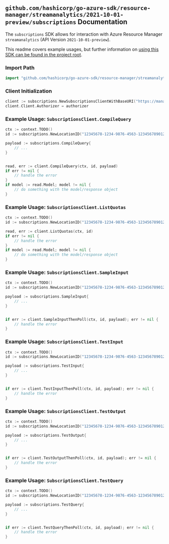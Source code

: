 
## `github.com/hashicorp/go-azure-sdk/resource-manager/streamanalytics/2021-10-01-preview/subscriptions` Documentation

The `subscriptions` SDK allows for interaction with Azure Resource Manager `streamanalytics` (API Version `2021-10-01-preview`).

This readme covers example usages, but further information on [using this SDK can be found in the project root](https://github.com/hashicorp/go-azure-sdk/tree/main/docs).

### Import Path

```go
import "github.com/hashicorp/go-azure-sdk/resource-manager/streamanalytics/2021-10-01-preview/subscriptions"
```


### Client Initialization

```go
client := subscriptions.NewSubscriptionsClientWithBaseURI("https://management.azure.com")
client.Client.Authorizer = authorizer
```


### Example Usage: `SubscriptionsClient.CompileQuery`

```go
ctx := context.TODO()
id := subscriptions.NewLocationID("12345678-1234-9876-4563-123456789012", "locationName")

payload := subscriptions.CompileQuery{
	// ...
}


read, err := client.CompileQuery(ctx, id, payload)
if err != nil {
	// handle the error
}
if model := read.Model; model != nil {
	// do something with the model/response object
}
```


### Example Usage: `SubscriptionsClient.ListQuotas`

```go
ctx := context.TODO()
id := subscriptions.NewLocationID("12345678-1234-9876-4563-123456789012", "locationName")

read, err := client.ListQuotas(ctx, id)
if err != nil {
	// handle the error
}
if model := read.Model; model != nil {
	// do something with the model/response object
}
```


### Example Usage: `SubscriptionsClient.SampleInput`

```go
ctx := context.TODO()
id := subscriptions.NewLocationID("12345678-1234-9876-4563-123456789012", "locationName")

payload := subscriptions.SampleInput{
	// ...
}


if err := client.SampleInputThenPoll(ctx, id, payload); err != nil {
	// handle the error
}
```


### Example Usage: `SubscriptionsClient.TestInput`

```go
ctx := context.TODO()
id := subscriptions.NewLocationID("12345678-1234-9876-4563-123456789012", "locationName")

payload := subscriptions.TestInput{
	// ...
}


if err := client.TestInputThenPoll(ctx, id, payload); err != nil {
	// handle the error
}
```


### Example Usage: `SubscriptionsClient.TestOutput`

```go
ctx := context.TODO()
id := subscriptions.NewLocationID("12345678-1234-9876-4563-123456789012", "locationName")

payload := subscriptions.TestOutput{
	// ...
}


if err := client.TestOutputThenPoll(ctx, id, payload); err != nil {
	// handle the error
}
```


### Example Usage: `SubscriptionsClient.TestQuery`

```go
ctx := context.TODO()
id := subscriptions.NewLocationID("12345678-1234-9876-4563-123456789012", "locationName")

payload := subscriptions.TestQuery{
	// ...
}


if err := client.TestQueryThenPoll(ctx, id, payload); err != nil {
	// handle the error
}
```
